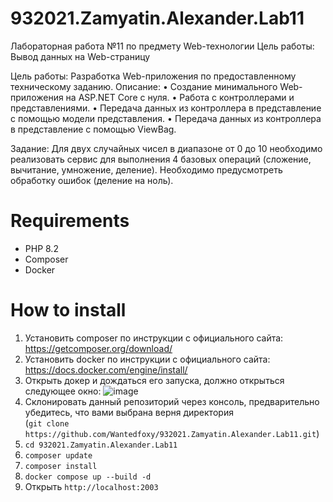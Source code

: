 # 932021.Zamyatin.Alexander.Lab11

Лабораторная работа №11 по предмету Web-технологии Цель работы: Вывод данных на Web-страницу

Цель работы: Разработка Web-приложения по предоставленному техническому заданию.
Описание:
•	Создание минимального Web-приложения на ASP.NET Core с нуля.
•	Работа с контроллерами и представлениями.
•	Передача данных из контроллера в представление с помощью модели представления.
•	Передача данных из контроллера в представление с помощью ViewBag.

Задание: Для двух случайных чисел в диапазоне от 0 до 10 необходимо реализовать сервис для выполнения 4 базовых операций (сложение, вычитание, умножение, деление). Необходимо предусмотреть обработку ошибок (деление на ноль).


# Requirements
- PHP 8.2
- Composer
- Docker

# How to install
1) Установить composer по инструкции с официального сайта: https://getcomposer.org/download/
2) Установить docker по инструкции с официального сайта: https://docs.docker.com/engine/install/
3) Открыть докер и дождаться его запуска, должно открыться следующее окно:
![image](https://github.com/Wantedfoxy/932021.Zamyatin.Alexander.Lab11/assets/50704060/d65b64b0-11af-466b-b850-5a5f0f587379)
4) Склонировать данный репозиторий через консоль, предварительно убедитесь, что вами выбрана верня директория <br>
(`git clone https://github.com/Wantedfoxy/932021.Zamyatin.Alexander.Lab11.git`)
5) `cd 932021.Zamyatin.Alexander.Lab11`
6) `composer update`
7) `composer install`
8) `docker compose up --build -d`
9) Открыть `http://localhost:2003`
